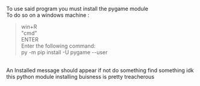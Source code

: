 To use said program you must install the pygame module <br />
To do so on a windows machine : <br />
>win+R <br />
>"cmd" <br />
>ENTER <br />
>Enter the following command: <br />
>py -m pip install -U pygame --user <br />
<br />
An Installed message should appear if not do something find something idk this python module installing buisness is pretty treacherous
